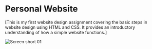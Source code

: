 # Personal Website

[This is my first website design assignment covering the basic steps in website design using HTML and CSS. It provides an introductory understanding of how a simple website functions.]


![Screen short 01](https://github.com/Arun12kumar/personal_website/blob/master/personal_website_bootstrap/screenshorts/personel%20website.png)
